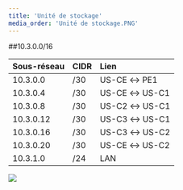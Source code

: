 ```yaml
---
title: 'Unité de stockage'
media_order: 'Unité de stockage.PNG'
---
```


##10.3.0.0/16

|  Sous-réseau  |  CIDR  |  Lien  |
|  :-----          |  :-----          |  :-----          |
|  10.3.0.0 |  /30 |  US-CE ↔ PE1 |
|  10.3.0.4 |  /30 |  US-CE ↔ US-C1 |
|  10.3.0.8 |  /30 |  US-C2 ↔ US-C1 |
|  10.3.0.12 |  /30 |  US-C3 ↔ US-C1 |
|  10.3.0.16 |  /30 |  US-C3 ↔ US-C2 |
|  10.3.0.20 |  /30 |  US-CE ↔ US-C2 |
|  10.3.1.0 |  /24 |  LAN |

![](Unit%C3%A9%20de%20stockage.PNG)